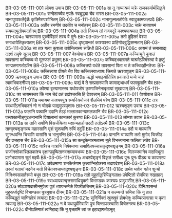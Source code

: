 BR-03-05-111-001	लोमश उवाच
BR-03-05-111-001a	सा तु नाव्याश्रमं चक्रे राजकार्यार्थसिद्धये
BR-03-05-111-001c	सन्देशाच्चैव नृपतेः स्वबुद्ध्या चैव भारत
BR-03-05-111-002a	नानापुष्पफलैर्वृक्षैः कृत्रिमैरुपशोभितम्
BR-03-05-111-002c	नानागुल्मलतोपेतैः स्वादुकामफलप्रदैः
BR-03-05-111-003a	अतीव रमणीयं तदतीव च मनोहरम्
BR-03-05-111-003c	चक्रे नाव्याश्रमं रम्यमद्भुतोपमदर्शनम्
BR-03-05-111-004a	ततो निबध्य तां नावमदूरे काश्यपाश्रमात्
BR-03-05-111-004c	चारयामास पुरुषैर्विहारं तस्य वै मुनेः
BR-03-05-111-005a	ततो दुहितरं वेश्या समाधायेतिकृत्यताम्
BR-03-05-111-005c	दृष्ट्वान्तरं काश्यपस्य प्राहिणोद्बुद्धिसम्मताम्
BR-03-05-111-006a	सा तत्र गत्वा कुशला तपोनित्यस्य सन्निधौ
BR-03-05-111-006c	आश्रमं तं समासाद्य ददर्श तमृषेः सुतम्
BR-03-05-111-007	वेश्योवाच
BR-03-05-111-007a	कच्चिन्मुने कुशलं तापसानां कच्चिच्च वो मूलफलं प्रभूतम्
BR-03-05-111-007c	कच्चिद्भवान्रमते चाश्रमेऽस्मिंस्त्वां वै द्रष्टुं साम्प्रतमागतोऽस्मि
BR-03-05-111-008a	कच्चित्तपो वर्धते तापसानां पिता च ते कच्चिदहीनतेजाः
BR-03-05-111-008c	कच्चित्त्वया प्रीयते चैव विप्र कच्चित्स्वाध्यायः क्रियते ऋश्यशृङ्ग
BR-03-05-111-009	ऋश्यशृङ्ग उवाच
BR-03-05-111-009a	ऋद्धो भवाञ्ज्योतिरिव प्रकाशते मन्ये चाहं त्वामभिवादनीयम्
BR-03-05-111-009c	पाद्यं वै ते सम्प्रदास्यामि कामाद्यथाधर्मं फलमूलानि चैव
BR-03-05-111-010a	कौश्यां बृस्यामास्स्व यथोपजोषं कृष्णाजिनेनावृतायां सुखायाम्
BR-03-05-111-010c	क्व चाश्रमस्तव किं नाम चेदं व्रतं ब्रह्मंश्चरसि हि देववत्त्वम्
BR-03-05-111-011	वेश्योवाच
BR-03-05-111-011a	ममाश्रमः काश्यपपुत्र रम्यस्त्रियोजनं शैलमिमं परेण
BR-03-05-111-011c	तत्र स्वधर्मोऽनभिवादनं नो न चोदकं पाद्यमुपस्पृशामः
BR-03-05-111-012	ऋश्यशृङ्ग उवाच
BR-03-05-111-012a	फलानि पक्वानि ददानि तेऽहं भल्लातकान्यामलकानि चैव
BR-03-05-111-012c	परूषकानीङ्गुदधन्वनानि प्रियालानां कामकारं कुरुष्व
BR-03-05-111-013	लोमश उवाच
BR-03-05-111-013a	सा तानि सर्वाणि विसर्जयित्वा भक्षान्महार्हान्प्रददौ ततोऽस्मै
BR-03-05-111-013c	तान्यृश्यशृङ्गस्य महारसानि भृशं सुरूपाणि रुचिं ददुर्हि
BR-03-05-111-014a	ददौ च माल्यानि सुगन्धवन्ति चित्राणि वासांसि च भानुमन्ति
BR-03-05-111-014c	पानानि चाग्र्याणि ततो मुमोद चिक्रीड चैव प्रजहास चैव
BR-03-05-111-015a	सा कन्दुकेनारमतास्य मूले विभज्यमाना फलिता लतेव
BR-03-05-111-015c	गात्रैश्च गात्राणि निषेवमाणा समाश्लिषच्चासकृदृश्यशृङ्गम्
BR-03-05-111-016a	सर्जानशोकांस्तिलकांश्च वृक्षान्प्रपुष्पितानवनाम्यावभज्य
BR-03-05-111-016c	विलज्जमानेव मदाभिभूता प्रलोभयामास सुतं महर्षेः
BR-03-05-111-017a	अथर्श्यशृङ्गं विकृतं समीक्ष्य पुनः पुनः पीड्य च कायमस्य
BR-03-05-111-017c	अवेक्षमाणा शनकैर्जगाम कृत्वाग्निहोत्रस्य तदापदेशम्
BR-03-05-111-018a	तस्यां गतायां मदनेन मत्तो विचेतनश्चाभवदृश्यशृङ्गः
BR-03-05-111-018c	तामेव भावेन गतेन शून्यो विनिःश्वसन्नार्तरूपो बभूव
BR-03-05-111-019a	ततो मुहूर्ताद्धरिपिङ्गलाक्षः प्रवेष्टितो रोमभिरा नखाग्रात्
BR-03-05-111-019c	स्वाध्यायवान्वृत्तसमाधियुक्तो विभाण्डकः काश्यपः प्रादुरासीत्
BR-03-05-111-020a	सोऽपश्यदासीनमुपेत्य पुत्रं ध्यायन्तमेकं विपरीतचित्तम्
BR-03-05-111-020c	विनिःश्वसन्तं मुहुरूर्ध्वदृष्टिं विभाण्डकः पुत्रमुवाच दीनम्
BR-03-05-111-021a	न कल्प्यन्ते समिधः किं नु तात कच्चिद्धुतं चाग्निहोत्रं त्वयाद्य
BR-03-05-111-021c	सुनिर्णिक्तं स्रुक्स्रुवं होमधेनुः कच्चित्सवत्सा च कृता त्वयाद्य
BR-03-05-111-022a	न वै यथापूर्वमिवासि पुत्र चिन्तापरश्चासि विचेतनश्च
BR-03-05-111-022c	दीनोऽतिमात्रं त्वमिहाद्य किं नु पृच्छामि त्वां क इहाद्यागतोऽभूत्
